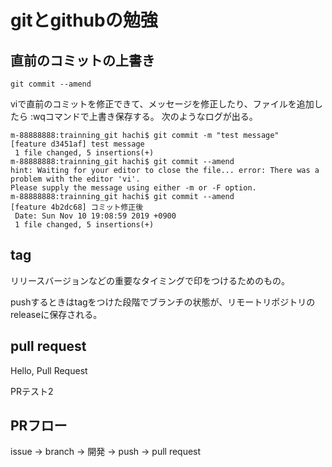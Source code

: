 # gitとgithubの勉強

## 直前のコミットの上書き
```
git commit --amend
```
viで直前のコミットを修正できて、メッセージを修正したり、ファイルを追加したら
:wqコマンドで上書き保存する。
次のようなログが出る。
```
m-88888888:trainning_git hachi$ git commit -m "test message"
[feature d3451af] test message
 1 file changed, 5 insertions(+)
m-88888888:trainning_git hachi$ git commit --amend
hint: Waiting for your editor to close the file... error: There was a problem with the editor 'vi'.
Please supply the message using either -m or -F option.
m-88888888:trainning_git hachi$ git commit --amend
[feature 4b2dc68] コミット修正後
 Date: Sun Nov 10 19:08:59 2019 +0900
 1 file changed, 5 insertions(+)
 ```

 ## tag
 リリースバージョンなどの重要なタイミングで印をつけるためのもの。

 pushするときはtagをつけた段階でブランチの状態が、リモートリポジトリのreleaseに保存される。

 ## pull request
 Hello, Pull Request
 
PRテスト2

## PRフロー
issue -> branch -> 開発 -> push -> pull request